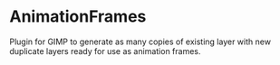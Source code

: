 # AnimationFrames
Plugin for GIMP to generate as many copies of existing layer with new duplicate layers ready for use as animation frames.
